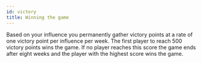 ```yaml
---
id: victory
title: Winning the game
---
```


Based on your influence you permanently gather victory points at a rate of one victory point per influence per week. The first player to reach 500 victory points wins the game. If no player reaches this score the game ends after eight weeks and the player with the highest score wins the game.